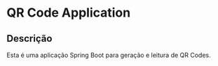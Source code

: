 # QR Code Application

## Descrição
Esta é uma aplicação Spring Boot para geração e leitura de QR Codes.
